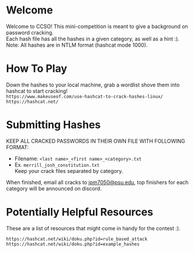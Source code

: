 # Welcome 
Welcome to CCSO! This mini-competition is meant to give a background on password cracking. \
Each hash file has all the hashes in a given category, as well as a hint :). \
Note: All hashes are in NTLM format (hashcat mode 1000).

# How To Play
Down the hashes to your local machine, grab a wordlist shove them into hashcat to start cracking!\
`https://www.makeuseof.com/use-hashcat-to-crack-hashes-linux/` \
`https://hashcat.net/`


# Submitting Hashes
KEEP ALL CRACKED PASSWORDS IN THEIR OWN FILE WITH FOLLOWING FORMAT:
- Filename: `<last name>_<first name>_<category>.txt`
- Ex. `merrill_josh_constitution.txt` \
Keep your crack files separated by category.

When finished, email all cracks to jpm7050@psu.edu, top finishers for each category will be announced on discord.

# Potentially Helpful Resources 
These are a list of resources that might come in handy for the contest :).

`https://hashcat.net/wiki/doku.php?id=rule_based_attack`\
`https://hashcat.net/wiki/doku.php?id=example_hashes`
